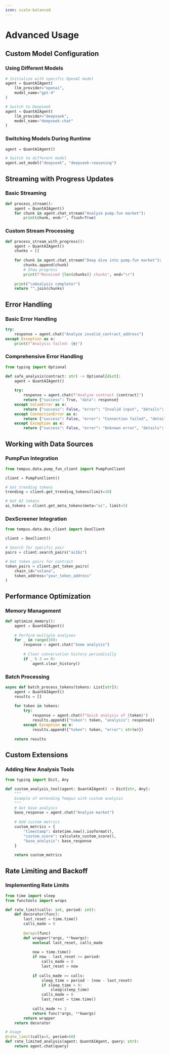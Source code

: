 ```yaml
---
icon: scale-balanced
---
```


# Advanced Usage

## Custom Model Configuration

### Using Different Models

```python
# Initialize with specific OpenAI model
agent = QuantAIAgent(
    llm_provider="openai",
    model_name="gpt-4"
)

# Switch to Deepseek
agent = QuantAIAgent(
    llm_provider="deepseek",
    model_name="deepseek-chat"
)
```

### Switching Models During Runtime

```python
agent = QuantAIAgent()

# Switch to different model
agent.set_model("deepseek", "deepseek-reasoning")
```

## Streaming with Progress Updates

### Basic Streaming

```python
def process_stream():
    agent = QuantAIAgent()
    for chunk in agent.chat_stream("Analyze pump.fun market"):
        print(chunk, end="", flush=True)
```

### Custom Stream Processing

```python
def process_stream_with_progress():
    agent = QuantAIAgent()
    chunks = []
    
    for chunk in agent.chat_stream("Deep dive into pump.fun market"):
        chunks.append(chunk)
        # Show progress
        print(f"Received {len(chunks)} chunks", end="\r")
        
    print("\nAnalysis complete!")
    return "".join(chunks)
```

## Error Handling

### Basic Error Handling

```python
try:
    response = agent.chat("Analyze invalid_contract_address")
except Exception as e:
    print(f"Analysis failed: {e}")
```

### Comprehensive Error Handling

```python
from typing import Optional

def safe_analysis(contract: str) -> Optional[dict]:
    agent = QuantAIAgent()
    
    try:
        response = agent.chat(f"Analyze contract {contract}")
        return {"success": True, "data": response}
    except ValueError as e:
        return {"success": False, "error": "Invalid input", "details": str(e)}
    except ConnectionError as e:
        return {"success": False, "error": "Connection failed", "details": str(e)}
    except Exception as e:
        return {"success": False, "error": "Unknown error", "details": str(e)}
```

## Working with Data Sources

### PumpFun Integration

```python
from tempus.data.pump_fun_client import PumpFunClient

client = PumpFunClient()

# Get trending tokens
trending = client.get_trending_tokens(limit=10)

# Get AI tokens
ai_tokens = client.get_meta_tokens(meta="ai", limit=5)
```

### DexScreener Integration

```python
from tempus.data.dex_client import DexClient

client = DexClient()

# Search for specific pair
pairs = client.search_pairs("ai16z")

# Get token pairs for contract
token_pairs = client.get_token_pairs(
    chain_id="solana",
    token_address="your_token_address"
)
```

## Performance Optimization

### Memory Management

```python
def optimize_memory():
    agent = QuantAIAgent()
    
    # Perform multiple analyses
    for _ in range(10):
        response = agent.chat("Some analysis")
        
        # Clear conversation history periodically
        if _ % 3 == 0:
            agent.clear_history()
```

### Batch Processing

```python
async def batch_process_tokens(tokens: List[str]):
    agent = QuantAIAgent()
    results = []
    
    for token in tokens:
        try:
            response = agent.chat(f"Quick analysis of {token}")
            results.append({"token": token, "analysis": response})
        except Exception as e:
            results.append({"token": token, "error": str(e)})
            
    return results
```

## Custom Extensions

### Adding New Analysis Tools

```python
from typing import Dict, Any

def custom_analysis_tool(agent: QuantAIAgent) -> Dict[str, Any]:
    """
    Example of extending Tempus with custom analysis
    """
    # Get base analysis
    base_response = agent.chat("Analyze market")
    
    # Add custom metrics
    custom_metrics = {
        "timestamp": datetime.now().isoformat(),
        "custom_score": calculate_custom_score(),
        "base_analysis": base_response
    }
    
    return custom_metrics
```

## Rate Limiting and Backoff

### Implementing Rate Limits

```python
from time import sleep
from functools import wraps

def rate_limit(calls: int, period: int):
    def decorator(func):
        last_reset = time.time()
        calls_made = 0
        
        @wraps(func)
        def wrapper(*args, **kwargs):
            nonlocal last_reset, calls_made
            
            now = time.time()
            if now - last_reset >= period:
                calls_made = 0
                last_reset = now
                
            if calls_made >= calls:
                sleep_time = period - (now - last_reset)
                if sleep_time > 0:
                    sleep(sleep_time)
                calls_made = 0
                last_reset = time.time()
                
            calls_made += 1
            return func(*args, **kwargs)
        return wrapper
    return decorator

# Usage
@rate_limit(calls=5, period=60)
def rate_limited_analysis(agent: QuantAIAgent, query: str):
    return agent.chat(query)
```
